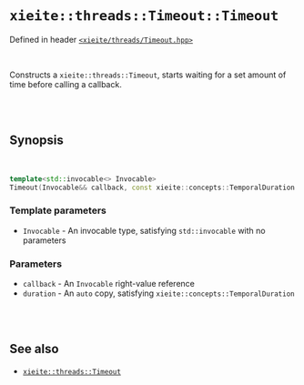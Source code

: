 # `xieite::threads::Timeout::Timeout`
Defined in header [`<xieite/threads/Timeout.hpp>`](https://github.com/Eczbek/xieite/tree/main/include/xieite/threads/Timeout.hpp)

<br/>

Constructs a `xieite::threads::Timeout`, starts waiting for a set amount of time before calling a callback.

<br/><br/>

## Synopsis

<br/>

```cpp
template<std::invocable<> Invocable>
Timeout(Invocable&& callback, const xieite::concepts::TemporalDuration auto duration) noexcept;
```
### Template parameters
- `Invocable` - An invocable type, satisfying `std::invocable` with no parameters
### Parameters
- `callback` - An `Invocable` right-value reference
- `duration` - An `auto` copy, satisfying `xieite::concepts::TemporalDuration`

<br/><br/>

## See also
- [`xieite::threads::Timeout`](https://github.com/Eczbek/xieite/tree/main/docs/threads/Timeout.md)
